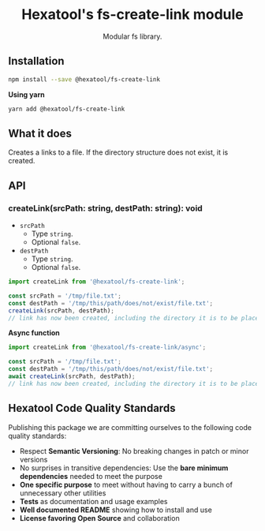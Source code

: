 <h1 align="center">
  Hexatool's fs-create-link module 
</h1>

<p align="center">
  Modular fs library.
</p>

## Installation

```bash
npm install --save @hexatool/fs-create-link
```

**Using yarn**

```bash
yarn add @hexatool/fs-create-link
```

## What it does

Creates a links to a file. If the directory structure does not exist, it is created.

## API

### createLink(srcPath: string, destPath: string): void
- `srcPath`
   - Type `string`.
   - Optional `false`.
- `destPath`
   - Type `string`.
   - Optional `false`.

```typescript
import createLink from '@hexatool/fs-create-link';

const srcPath = '/tmp/file.txt';
const destPath = '/tmp/this/path/does/not/exist/file.txt';
createLink(srcPath, destPath);
// link has now been created, including the directory it is to be placed in
```

**Async function**

```typescript
import createLink from '@hexatool/fs-create-link/async';

const srcPath = '/tmp/file.txt';
const destPath = '/tmp/this/path/does/not/exist/file.txt';
await createLink(srcPath, destPath);
// link has now been created, including the directory it is to be placed in
```

## Hexatool Code Quality Standards

Publishing this package we are committing ourselves to the following code quality standards:

- Respect **Semantic Versioning**: No breaking changes in patch or minor versions
- No surprises in transitive dependencies: Use the **bare minimum dependencies** needed to meet the purpose
- **One specific purpose** to meet without having to carry a bunch of unnecessary other utilities
- **Tests** as documentation and usage examples
- **Well documented README** showing how to install and use
- **License favoring Open Source** and collaboration
